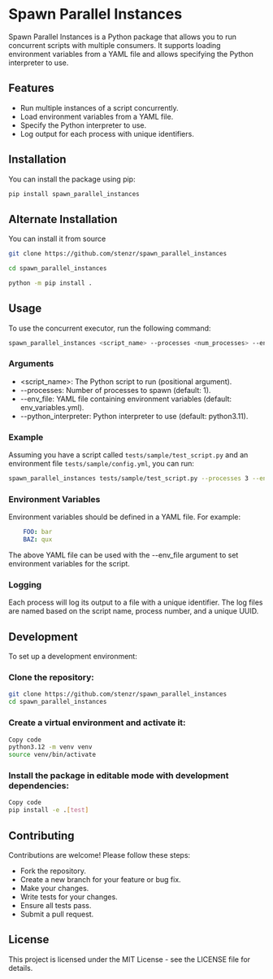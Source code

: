 # Spawn Parallel Instances

Spawn Parallel Instances is a Python package that allows you to run concurrent scripts with multiple consumers. It supports loading environment variables from a YAML file and allows specifying the Python interpreter to use.

## Features

- Run multiple instances of a script concurrently.
- Load environment variables from a YAML file.
- Specify the Python interpreter to use.
- Log output for each process with unique identifiers.

## Installation

You can install the package using pip:

```sh
pip install spawn_parallel_instances
```

## Alternate Installation

You can install it from source

```sh
git clone https://github.com/stenzr/spawn_parallel_instances

cd spawn_parallel_instances

python -m pip install .

```

## Usage

To use the concurrent executor, run the following command:

```sh
spawn_parallel_instances <script_name> --processes <num_processes> --env_file <env_file> --python_interpreter <interpreter>
```

### Arguments

- <script_name>: The Python script to run (positional argument).
- --processes: Number of processes to spawn (default: 1).
- --env_file: YAML file containing environment variables (default: env_variables.yml).
- --python_interpreter: Python interpreter to use (default: python3.11).


### Example
Assuming you have a script called `tests/sample/test_script.py` and an environment file `tests/sample/config.yml`, you can run:

```sh
spawn_parallel_instances tests/sample/test_script.py --processes 3 --env_file tests/sample/config.yml --python_interpreter python3.9
```

### Environment Variables

Environment variables should be defined in a YAML file. For example:

```yaml
    FOO: bar
    BAZ: qux
```

The above YAML file can be used with the --env_file argument to set environment variables for the script.

### Logging
Each process will log its output to a file with a unique identifier. The log files are named based on the script name, process number, and a unique UUID.

## Development
To set up a development environment:

### Clone the repository:

```sh
git clone https://github.com/stenzr/spawn_parallel_instances
cd spawn_parallel_instances
```

### Create a virtual environment and activate it:

```sh
Copy code
python3.12 -m venv venv
source venv/bin/activate
```

### Install the package in editable mode with development dependencies:

```sh
Copy code
pip install -e .[test]
```

## Contributing
Contributions are welcome! Please follow these steps:

- Fork the repository.
- Create a new branch for your feature or bug fix.
- Make your changes.
- Write tests for your changes.
- Ensure all tests pass.
- Submit a pull request.

## License

This project is licensed under the MIT License - see the LICENSE file for details.


